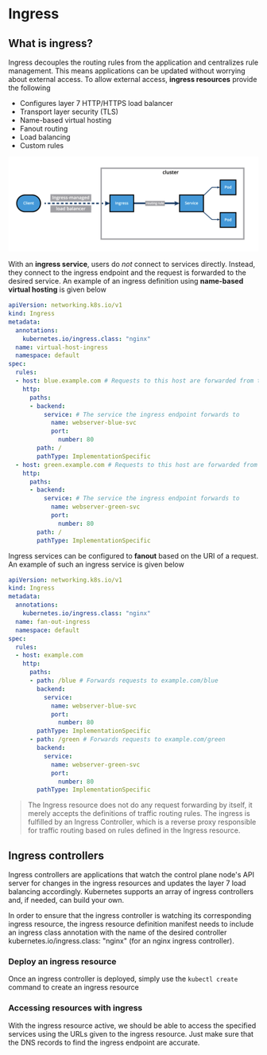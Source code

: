 # Ingress

## What is ingress?

Ingress decouples the routing rules from the application and centralizes rule management. This means applications can be updated without worrying about external access. To allow external access, **ingress resources** provide the following

- Configures layer 7 HTTP/HTTPS load balancer
- Transport layer security (TLS)
- Name-based virtual hosting
- Fanout routing
- Load balancing
- Custom rules

![Ingress Service](./figures/ingress-resource.png)

With an **ingress service**, users do *not* connect to services directly. Instead, they connect to the ingress endpoint and the request is forwarded to the desired service. An example of an ingress definition using **name-based virtual hosting** is given below

```yaml
apiVersion: networking.k8s.io/v1 
kind: Ingress
metadata:
  annotations:
    kubernetes.io/ingress.class: "nginx"
  name: virtual-host-ingress
  namespace: default
spec:
  rules:
  - host: blue.example.com # Requests to this host are forwarded from the ingress endpoint
    http:
      paths:
      - backend:
          service: # The service the ingress endpoint forwards to
            name: webserver-blue-svc
            port:
              number: 80
        path: /
        pathType: ImplementationSpecific
  - host: green.example.com # Requests to this host are forwarded from the ingress endpoint
    http:
      paths:
      - backend:
          service: # The service the ingress endpoint forwards to
            name: webserver-green-svc
            port:
              number: 80
        path: /
        pathType: ImplementationSpecific
```

Ingress services can be configured to **fanout** based on the URI of a request. An example of such an ingress service is given below

```yaml
apiVersion: networking.k8s.io/v1
kind: Ingress
metadata:
  annotations:
    kubernetes.io/ingress.class: "nginx"
  name: fan-out-ingress
  namespace: default
spec:
  rules:
  - host: example.com
    http:
      paths:
      - path: /blue # Forwards requests to example.com/blue
        backend:
          service:
            name: webserver-blue-svc
            port:
              number: 80
        pathType: ImplementationSpecific
      - path: /green # Forwards requests to example.com/green
        backend:
          service:
            name: webserver-green-svc
            port:
              number: 80
        pathType: ImplementationSpecific
```

> The Ingress resource does not do any request forwarding by itself, it merely accepts the definitions of traffic routing rules. The ingress is fulfilled by an Ingress Controller, which is a reverse proxy responsible for traffic routing based on rules defined in the Ingress resource.

## Ingress controllers

Ingress controllers are applications that watch the control plane node's API server for changes in the ingress resources and updates the layer 7 load balancing accordingly. Kubernetes supports an array of ingress controllers and, if needed, can build your own. 

In order to ensure that the ingress controller is watching its corresponding ingress resource, the ingress resource definition manifest needs to include an ingress class annotation with the name of the desired controller kubernetes.io/ingress.class: "nginx" (for an nginx ingress controller).

### Deploy an ingress resource

Once an ingress controller is deployed, simply use the `kubectl create` command to create an ingress resource

### Accessing resources with ingress

With the ingress resource active, we should be able to access the specified services using the URLs given to the ingress resource. Just make sure that the DNS records to find the ingress endpoint are accurate.

